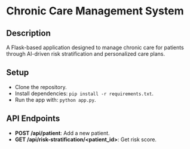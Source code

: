 # Chronic Care Management System

## Description
A Flask-based application designed to manage chronic care for patients through AI-driven risk stratification and personalized care plans.

## Setup
- Clone the repository.
- Install dependencies: `pip install -r requirements.txt`.
- Run the app with: `python app.py`.

## API Endpoints
- **POST /api/patient**: Add a new patient.
- **GET /api/risk-stratification/<patient_id>**: Get risk score.
